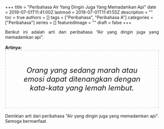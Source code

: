 +++
title = "Peribahasa Air Yang Dingin Juga Yang Memadamkan Api"
date = 2019-07-01T11:41:00Z
lastmod = 2019-07-01T11:41:55Z
description = ""
toc = true
authors = []
tags = ["Peribahasa", "Peribahasa A"]
categories = ["Peribahasa"]
series = []
featuredImage = ""
draft = false
+++

<div dir="ltr" style="text-align: left;" trbidi="on"><div style="text-align: justify;">Berikut ini adalah arti dari peribahasa “Air yang dingin juga yang memadamkan api”.</div><br /><div style="text-align: justify;"><b>Artinya:</b></div><div style="border: 2px dashed #ddd; font-size: 24px; height: auto; margin: 0 auto; padding: 50px; text-align: center; width: auto;"><i>Orang yang sedang marah atau emosi dapat ditenangkan dengan kata-kata yang lemah lembut.</i></div><div style="text-align: justify;"><br /></div><div style="text-align: justify;">Demikian arti dari peribahasa "Air yang dingin juga yang memadamkan api". Semoga bermanfaat.</div></div>
